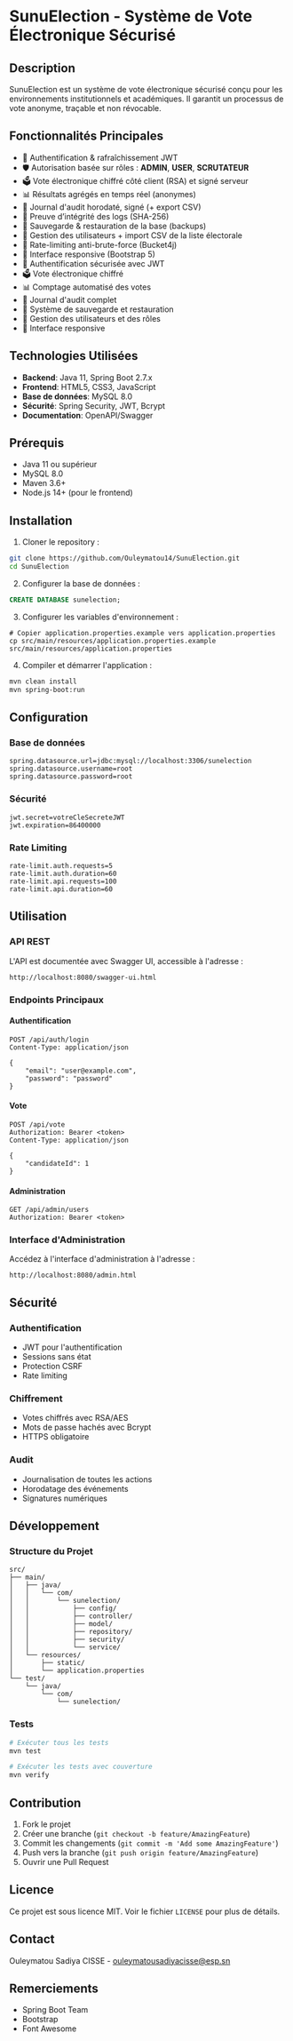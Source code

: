 # SunuElection - Système de Vote Électronique Sécurisé

## Description
SunuElection est un système de vote électronique sécurisé conçu pour les environnements institutionnels et académiques. Il garantit un processus de vote anonyme, traçable et non révocable.

## Fonctionnalités Principales
- 🔐 Authentification & rafraîchissement JWT
- 🛡️ Autorisation basée sur rôles : **ADMIN**, **USER**, **SCRUTATEUR**
- 🗳️ Vote électronique chiffré côté client (RSA) et signé serveur
- 📊 Résultats agrégés en temps réel (anonymes)
- 📝 Journal d'audit horodaté, signé (+ export CSV)
- 🧾 Preuve d’intégrité des logs (SHA-256)
- 🔄 Sauvegarde & restauration de la base (backups)
- 👥 Gestion des utilisateurs + import CSV de la liste électorale
- 🚦 Rate-limiting anti-brute-force (Bucket4j)
- 📱 Interface responsive (Bootstrap 5)
- 🔐 Authentification sécurisée avec JWT
- 🗳️ Vote électronique chiffré
- 📊 Comptage automatisé des votes
- 📝 Journal d'audit complet
- 🔄 Système de sauvegarde et restauration
- 👥 Gestion des utilisateurs et des rôles
- 📱 Interface responsive

## Technologies Utilisées
- **Backend**: Java 11, Spring Boot 2.7.x
- **Frontend**: HTML5, CSS3, JavaScript
- **Base de données**: MySQL 8.0
- **Sécurité**: Spring Security, JWT, Bcrypt
- **Documentation**: OpenAPI/Swagger

## Prérequis
- Java 11 ou supérieur
- MySQL 8.0
- Maven 3.6+
- Node.js 14+ (pour le frontend)

## Installation

1. Cloner le repository :
```bash
git clone https://github.com/Ouleymatou14/SunuElection.git
cd SunuElection
```

2. Configurer la base de données :
```sql
CREATE DATABASE sunelection;
```

3. Configurer les variables d'environnement :
```properties
# Copier application.properties.example vers application.properties
cp src/main/resources/application.properties.example src/main/resources/application.properties
```

4. Compiler et démarrer l'application :
```bash
mvn clean install
mvn spring-boot:run
```

## Configuration

### Base de données
```properties
spring.datasource.url=jdbc:mysql://localhost:3306/sunelection
spring.datasource.username=root
spring.datasource.password=root
```

### Sécurité
```properties
jwt.secret=votreCleSecreteJWT
jwt.expiration=86400000
```

### Rate Limiting
```properties
rate-limit.auth.requests=5
rate-limit.auth.duration=60
rate-limit.api.requests=100
rate-limit.api.duration=60
```

## Utilisation

### API REST
L'API est documentée avec Swagger UI, accessible à l'adresse :
```
http://localhost:8080/swagger-ui.html
```

### Endpoints Principaux

#### Authentification
```http
POST /api/auth/login
Content-Type: application/json

{
    "email": "user@example.com",
    "password": "password"
}
```

#### Vote
```http
POST /api/vote
Authorization: Bearer <token>
Content-Type: application/json

{
    "candidateId": 1
}
```

#### Administration
```http
GET /api/admin/users
Authorization: Bearer <token>
```

### Interface d'Administration
Accédez à l'interface d'administration à l'adresse :
```
http://localhost:8080/admin.html
```

## Sécurité

### Authentification
- JWT pour l'authentification
- Sessions sans état
- Protection CSRF
- Rate limiting

### Chiffrement
- Votes chiffrés avec RSA/AES
- Mots de passe hachés avec Bcrypt
- HTTPS obligatoire

### Audit
- Journalisation de toutes les actions
- Horodatage des événements
- Signatures numériques

## Développement

### Structure du Projet
```
src/
├── main/
│   ├── java/
│   │   └── com/
│   │       └── sunelection/
│   │           ├── config/
│   │           ├── controller/
│   │           ├── model/
│   │           ├── repository/
│   │           ├── security/
│   │           └── service/
│   └── resources/
│       ├── static/
│       └── application.properties
└── test/
    └── java/
        └── com/
            └── sunelection/
```

### Tests
```bash
# Exécuter tous les tests
mvn test

# Exécuter les tests avec couverture
mvn verify
```

## Contribution
1. Fork le projet
2. Créer une branche (`git checkout -b feature/AmazingFeature`)
3. Commit les changements (`git commit -m 'Add some AmazingFeature'`)
4. Push vers la branche (`git push origin feature/AmazingFeature`)
5. Ouvrir une Pull Request

## Licence
Ce projet est sous licence MIT. Voir le fichier `LICENSE` pour plus de détails.

## Contact
Ouleymatou Sadiya CISSE - ouleymatousadiyacisse@esp.sn

## Remerciements
- Spring Boot Team
- Bootstrap
- Font Awesome 